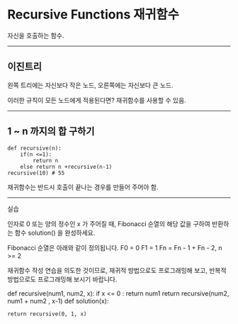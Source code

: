 # Recursive Functions 재귀함수

자신을 호출하는 함수.

---

## 이진트리

왼쪽 트리에는 자신보다 작은 노드, 오른쪽에는 자신보다 큰 노드.

이러한 규칙이 모든 노드에게 적용된다면? 재귀함수를 사용할 수 있음.

---

## 1 ~ n 까지의 합 구하기

```
def recursive(n):
    if(n <=1):
        return n
    else return n +recursive(n-1)
recursive(10) # 55
```

재귀함수는 반드시 호출이 끝나는 경우를 만들어 주어야 함.

---

실습

인자로 0 또는 양의 정수인 x 가 주어질 때, Fibonacci 순열의 해당 값을 구하여 반환하는 함수 solution() 을 완성하세요.

Fibonacci 순열은 아래와 같이 정의됩니다.
F0 = 0
F1 = 1
Fn = Fn - 1 + Fn - 2, n >= 2

재귀함수 작성 연습을 의도한 것이므로, 재귀적 방법으로도 프로그래밍해 보고, 반복적 방법으로도 프로그래밍해 보시기 바랍니다.

def recursive(num1, num2, x):
if x <= 0 :
return num1
return recursive(num2, num1 + num2 , x-1)
def solution(x):

    return recursive(0, 1, x)
